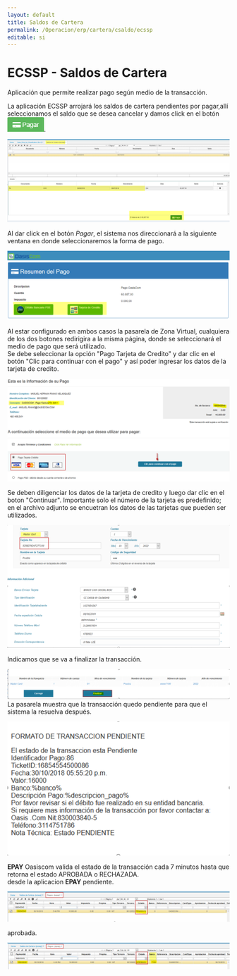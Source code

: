 ```yaml
---
layout: default
title: Saldos de Cartera
permalink: /Operacion/erp/cartera/csaldo/ecssp
editable: si
---
```


# ECSSP - Saldos de Cartera

Aplicación que permite realizar pago según medio de la transacción.  

La aplicación ECSSP arrojará los saldos de cartera pendientes por pagar,allí seleccionamos el saldo que se desea cancelar y damos click en el botón ![](ecssp.png).  


![](ecssp1.png)

Al dar click en el botón _Pagar_, el sistema nos direccionará a la siguiente ventana en donde seleccionaremos la forma de pago.  

![](ecssp2.png)

Al estar configurado en ambos casos la pasarela de Zona Virtual, cualquiera de los dos botones redirigira a la misma página, donde se seleccionará el medio de pago que será utilizado.  
Se debe seleccionar la opción "Pago Tarjeta de Credito" y dar clic en el botón "Clic para continuar con el pago" y así poder ingresar los datos de la tarjeta de credito.  


![](ecssp3.png)

Se deben diligenciar los datos de la tarjeta de credito y luego dar clic en el boton "Continuar". Importante solo el número de la tarjeta es predefinido; en el archivo adjunto se encuetran los datos de las tarjetas que pueden ser utilizados.  

![](ecssp4.png)

Indicamos que se va a finalizar la transacción.  

![](ecssp5.png)
La pasarela muestra que la transacción quedo pendiente para que el sistema la resuelva después.  

![](ecssp6.png)

**EPAY**
Oasiscom valida el estado de la transacción cada 7 minutos hasta que retorna el estado APROBADA o RECHAZADA.  
desde la aplicacion **EPAY**
pendiente.

![](ecssp7.png)

aprobada.

![](ecssp8.png)

















